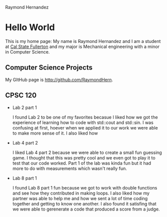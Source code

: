 Raymond Hernandez

# Hello World

This is my home page: My name is Raymond Hernandez and I am a student at [Cal State Fullerton](http:fullerton.edu/) and my major is Mechanical engineering with a minor in Computer Science.

## Computer Science Projects

My GItHub page is http://github.com/RaymondHern.

## CPSC 120

* Lab 2 part 1

     I found Lab 2 to be one of my favorites becasue I liked how we got the experience of learning how to code with std::cout and std::sin. I was confusing at first, hoever when we applied it to our work we were able to make more sense of it. I also liked how
  
* Lab 4 part 2

     I liked Lab 4 part 2 because we were able to create a small fun guessing game. I thought that this was pretty cool and we even got to play it to test that our code worked. Part 1 of the lab was kinda fun but it had more to do with measurements which wasn't really fun.
  
* Lab 8 part 1

     I found Lab 8 part 1 fun because we got to work with double functions and see how they contributed in making loops. I also liked how my partner was able to help me and how we sent a lot of time coding together and getting to know one another. I also found it satisfing that we were able to gerenerate a code that produced a score from a judge.

